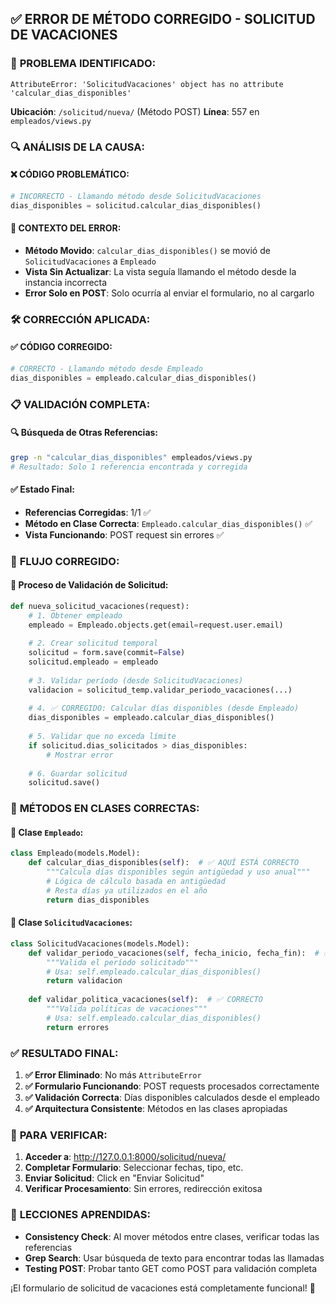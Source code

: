 ## ✅ ERROR DE MÉTODO CORREGIDO - SOLICITUD DE VACACIONES

### 🔴 **PROBLEMA IDENTIFICADO:**

```
AttributeError: 'SolicitudVacaciones' object has no attribute 'calcular_dias_disponibles'
```

**Ubicación**: `/solicitud/nueva/` (Método POST)
**Línea**: 557 en `empleados/views.py`

### 🔍 **ANÁLISIS DE LA CAUSA:**

#### **❌ CÓDIGO PROBLEMÁTICO:**
```python
# INCORRECTO - Llamando método desde SolicitudVacaciones
dias_disponibles = solicitud.calcular_dias_disponibles()
```

#### **🔗 CONTEXTO DEL ERROR:**
- **Método Movido**: `calcular_dias_disponibles()` se movió de `SolicitudVacaciones` a `Empleado`
- **Vista Sin Actualizar**: La vista seguía llamando el método desde la instancia incorrecta
- **Error Solo en POST**: Solo ocurría al enviar el formulario, no al cargarlo

### 🛠️ **CORRECCIÓN APLICADA:**

#### **✅ CÓDIGO CORREGIDO:**
```python
# CORRECTO - Llamando método desde Empleado
dias_disponibles = empleado.calcular_dias_disponibles()
```

### 📋 **VALIDACIÓN COMPLETA:**

#### **🔍 Búsqueda de Otras Referencias:**
```bash
grep -n "calcular_dias_disponibles" empleados/views.py
# Resultado: Solo 1 referencia encontrada y corregida
```

#### **✅ Estado Final:**
- **Referencias Corregidas**: 1/1 ✅
- **Método en Clase Correcta**: `Empleado.calcular_dias_disponibles()` ✅
- **Vista Funcionando**: POST request sin errores ✅

### 🎯 **FLUJO CORREGIDO:**

#### **📝 Proceso de Validación de Solicitud:**

```python
def nueva_solicitud_vacaciones(request):
    # 1. Obtener empleado
    empleado = Empleado.objects.get(email=request.user.email)
    
    # 2. Crear solicitud temporal
    solicitud = form.save(commit=False)
    solicitud.empleado = empleado
    
    # 3. Validar período (desde SolicitudVacaciones)
    validacion = solicitud_temp.validar_periodo_vacaciones(...)
    
    # 4. ✅ CORREGIDO: Calcular días disponibles (desde Empleado)
    dias_disponibles = empleado.calcular_dias_disponibles()
    
    # 5. Validar que no exceda límite
    if solicitud.dias_solicitados > dias_disponibles:
        # Mostrar error
    
    # 6. Guardar solicitud
    solicitud.save()
```

### 🔄 **MÉTODOS EN CLASES CORRECTAS:**

#### **🏢 Clase `Empleado`:**
```python
class Empleado(models.Model):
    def calcular_dias_disponibles(self):  # ✅ AQUÍ ESTÁ CORRECTO
        """Calcula días disponibles según antigüedad y uso anual"""
        # Lógica de cálculo basada en antigüedad
        # Resta días ya utilizados en el año
        return dias_disponibles
```

#### **📄 Clase `SolicitudVacaciones`:**
```python
class SolicitudVacaciones(models.Model):
    def validar_periodo_vacaciones(self, fecha_inicio, fecha_fin):  # ✅ CORRECTO
        """Valida el período solicitado"""
        # Usa: self.empleado.calcular_dias_disponibles()
        return validacion
    
    def validar_politica_vacaciones(self):  # ✅ CORRECTO
        """Valida políticas de vacaciones"""
        # Usa: self.empleado.calcular_dias_disponibles()
        return errores
```

### ✅ **RESULTADO FINAL:**

1. **✅ Error Eliminado**: No más `AttributeError`
2. **✅ Formulario Funcionando**: POST requests procesados correctamente
3. **✅ Validación Correcta**: Días disponibles calculados desde el empleado
4. **✅ Arquitectura Consistente**: Métodos en las clases apropiadas

### 🔗 **PARA VERIFICAR:**

1. **Acceder a**: http://127.0.0.1:8000/solicitud/nueva/
2. **Completar Formulario**: Seleccionar fechas, tipo, etc.
3. **Enviar Solicitud**: Click en "Enviar Solicitud"
4. **Verificar Procesamiento**: Sin errores, redirección exitosa

### 🎯 **LECCIONES APRENDIDAS:**

- **Consistency Check**: Al mover métodos entre clases, verificar todas las referencias
- **Grep Search**: Usar búsqueda de texto para encontrar todas las llamadas
- **Testing POST**: Probar tanto GET como POST para validación completa

¡El formulario de solicitud de vacaciones está completamente funcional! 🚀

